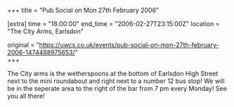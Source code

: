 +++
title = "Pub Social on Mon 27th February 2006"

[extra]
time = "18:00:00"
end_time = "2006-02-27T23:15:00Z"
location = "The City Arms, Earlsdon"

original = "https://uwcs.co.uk/events/pub-social-on-mon-27th-february-2006-1474488975653/"    
+++

The City arms is the wetherspoons at the bottom of Earlsdon High Street next to the mini roundabout and right next to a number 12 bus stop\! We will be in the seperate area to the right of the bar from 7 pm every Monday\! See you all there\!

